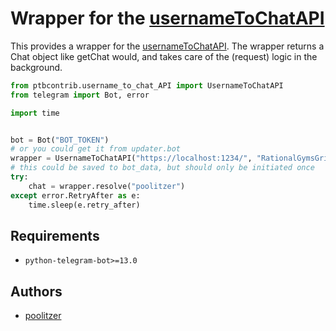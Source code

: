 # Wrapper for the [usernameToChatAPI](https://github.com/Poolitzer/usernameToChatAPI)

This provides a wrapper for the [usernameToChatAPI](https://github.com/Poolitzer/usernameToChatAPI). The wrapper returns a Chat object like getChat would, and takes care of the (request) logic in the background.

```python
from ptbcontrib.username_to_chat_API import UsernameToChatAPI
from telegram import Bot, error

import time


bot = Bot("BOT_TOKEN")
# or you could get it from updater.bot
wrapper = UsernameToChatAPI("https://localhost:1234/", "RationalGymsGripOverseas", bot)
# this could be saved to bot_data, but should only be initiated once
try:
    chat = wrapper.resolve("poolitzer")
except error.RetryAfter as e:
    time.sleep(e.retry_after)


```

## Requirements

*   `python-telegram-bot>=13.0`

## Authors

*   [poolitzer](https://github.com/poolitzer)
